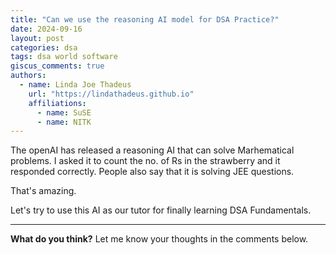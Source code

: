 ```yaml
---
title: "Can we use the reasoning AI model for DSA Practice?"
date: 2024-09-16
layout: post
categories: dsa
tags: dsa world software
giscus_comments: true
authors:
  - name: Linda Joe Thadeus
    url: "https://lindathadeus.github.io"
    affiliations:
      - name: SuSE
      - name: NITK
---
```

The openAI has released a reasoning AI that can solve Marhematical problems. I asked it to count the no. of Rs in the strawberry and it responded correctly.
People also say that it is solving JEE questions. 

That's amazing. 

Let's try to use this AI as our tutor for finally learning DSA Fundamentals.

---

**What do you think?** Let me know your thoughts in the comments below.
